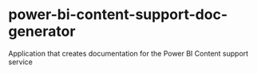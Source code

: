 # power-bi-content-support-doc-generator
Application that creates documentation for the Power BI Content support service
